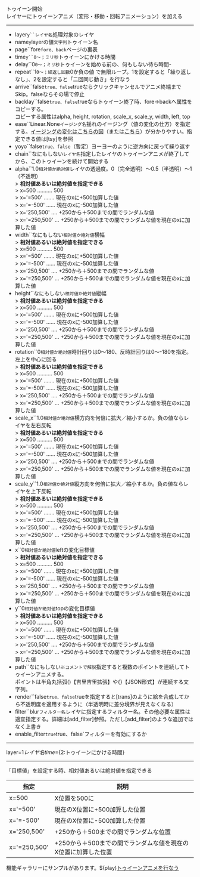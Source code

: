 トゥイーン開始  
レイヤーにトゥイーンアニメ（変形・移動・回転アニメーション）を加える

***
- layer`y``レイヤ名`処理対象のレイヤ
- name`y`layerの値`文字列`トゥイーン名
- page``fore`fore、back`ページの裏表
- time`y``0〜；ミリ秒`トゥイーンにかける時間
- delay``0`0〜；ミリ秒`トゥイーンを始める前の、何もしない待ち時間- 
- repeat``1`0〜；繰返し回数`0か負の値 で無限ループ。1を設定すると「繰り返しなし」、2を設定すると「二回同じ動き」を行なう
- arrive``false`true、false`trueならクリックキャンセルでアニメ終端までSkip。falseならその場で停止
- backlay``false`true、false`trueならトゥイーン終了時、fore→backへ属性をコピーする。<br/>コピーする属性はalpha, height, rotation, scale_x, scale_y, width, left, top
- ease``Linear.None`イージング名`揺れのイージング（値の変化の仕方）を指定する。[イージングの変化はこちらの図](https://createjs.com/demos/tweenjs/tween_sparktable)（または[こちら](https://sole.github.io/tween.js/examples/03_graphs.html)）が分かりやすい。指定できる値は[tsy]を参照
- yoyo``false`true、false`（暫定）ヨーヨーのように逆方向に戻って繰り返す
- chain``なにもしない`レイヤ名`指定したレイヤのトゥイーンアニメが終了してから、このトゥイーンを続けて開始する
- alpha``1.0`相対値か絶対値`レイヤの透過度。0（完全透明）〜0.5（半透明）〜1（不透明）<br/>> **相対値あるいは絶対値を指定できる**<br/>> x=500 .......... 500<br/>> x='=500' ....... 現在のxに+500加算した値<br/>> x='=-500' ...... 現在のxに-500加算した値<br/>> x='250,500' .... +250から＋500までの間でランダムな値<br/>> x='=250,500' ... +250から＋500までの間でランダムな値を現在のxに加算した値
- width``なにもしない`相対値か絶対値`横幅<br/>> **相対値あるいは絶対値を指定できる**<br/>> x=500 .......... 500<br/>> x='=500' ....... 現在のxに+500加算した値<br/>> x='=-500' ...... 現在のxに-500加算した値<br/>> x='250,500' .... +250から＋500までの間でランダムな値<br/>> x='=250,500' ... +250から＋500までの間でランダムな値を現在のxに加算した値
- height``なにもしない`相対値か絶対値`縦幅<br/>> **相対値あるいは絶対値を指定できる**<br/>> x=500 .......... 500<br/>> x='=500' ....... 現在のxに+500加算した値<br/>> x='=-500' ...... 現在のxに-500加算した値<br/>> x='250,500' .... +250から＋500までの間でランダムな値<br/>> x='=250,500' ... +250から＋500までの間でランダムな値を現在のxに加算した値
- rotation``0`相対値か絶対値`時計回りは0～180、反時計回りは0～-180を指定。左上を中心に回る<br/>> **相対値あるいは絶対値を指定できる**<br/>> x=500 .......... 500<br/>> x='=500' ....... 現在のxに+500加算した値<br/>> x='=-500' ...... 現在のxに-500加算した値<br/>> x='250,500' .... +250から＋500までの間でランダムな値<br/>> x='=250,500' ... +250から＋500までの間でランダムな値を現在のxに加算した値
- scale_x``1.0`相対値か絶対値`横方向を何倍に拡大／縮小するか。負の値ならレイヤを左右反転<br/>> **相対値あるいは絶対値を指定できる**<br/>> x=500 .......... 500<br/>> x='=500' ....... 現在のxに+500加算した値<br/>> x='=-500' ...... 現在のxに-500加算した値<br/>> x='250,500' .... +250から＋500までの間でランダムな値<br/>> x='=250,500' ... +250から＋500までの間でランダムな値を現在のxに加算した値
- scale_y``1.0`相対値か絶対値`縦方向を何倍に拡大／縮小するか。負の値ならレイヤを上下反転<br/>> **相対値あるいは絶対値を指定できる**<br/>> x=500 .......... 500<br/>> x='=500' ....... 現在のxに+500加算した値<br/>> x='=-500' ...... 現在のxに-500加算した値<br/>> x='250,500' .... +250から＋500までの間でランダムな値<br/>> x='=250,500' ... +250から＋500までの間でランダムな値を現在のxに加算した値
- x``0`相対値か絶対値`leftの変化目標値<br/>> **相対値あるいは絶対値を指定できる**<br/>> x=500 .......... 500<br/>> x='=500' ....... 現在のxに+500加算した値<br/>> x='=-500' ...... 現在のxに-500加算した値<br/>> x='250,500' .... +250から＋500までの間でランダムな値<br/>> x='=250,500' ... +250から＋500までの間でランダムな値を現在のxに加算した値
- y``0`相対値か絶対値`topの変化目標値<br/>> **相対値あるいは絶対値を指定できる**<br/>> x=500 .......... 500<br/>> x='=500' ....... 現在のxに+500加算した値<br/>> x='=-500' ...... 現在のxに-500加算した値<br/>> x='250,500' .... +250から＋500までの間でランダムな値<br/>> x='=250,500' ... +250から＋500までの間でランダムな値を現在のxに加算した値
- path``なにもしない`※コメントで解説`指定すると複数のポイントを連続してトゥイーンアニメする。<br/>ポイントは半角丸括弧()【吉里吉里拡張】や{}【JSON形式】が連続する文字列。<br/>
- render``false`true、false`trueを指定すると[trans]のように絵を合成してから不透明度を適用するように（半透明時に差分境界が見えなくなる）
- filter``blur`フィルター名`レイヤに指定するフィルター名。その他必要な属性は適宜指定する。詳細は[add_filter]参照。ただし[add_filter]のような追加ではなく上書き
- enable_filter`true`true、false`フィルターを有効にするか

***
layer=${1{{レイヤ名}}} time=${2:トゥイーンにかける時間}

***
「目標値」を設定する時、相対値あるいは絶対値を指定できる

| 指定			 | 説明	|
--|--
| x=500			| X位置を500に |
| x='=500'		| 現在のX位置に+500加算した位置 |
| x='=-500'		| 現在のX位置に-500加算した位置 |
| x='250,500'	| +250から＋500までの間でランダムな位置 |
| x='=250,500'	| +250から＋500までの間でランダムな値を現在のX位置に加算した位置 |


機能ギャラリーにサンプルがあります。$(play)[トゥイーンアニメを行なう](https://famibee.github.io/SKYNovel_gallery/?cur=tag_tsy)
